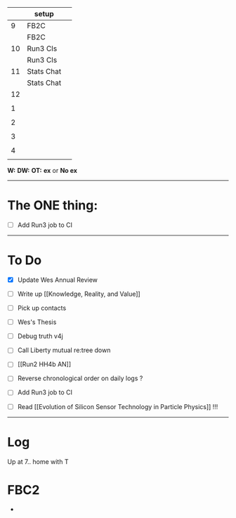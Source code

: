 
|     | setup      |     |
| --- | ---------- | --- |
| 9   | FB2C       |     |
|     | FB2C       |     |
| 10  | Run3 CIs   |     |
|     | Run3 CIs   |     |
| 11  | Stats Chat |     |
|     | Stats Chat |     |
| 12  |            |     |
|     |            |     |
| 1   |            |     |
|     |            |     |
| 2   |            |     |
|     |            |     |
| 3   |            |     |
|     |            |     |
| 4   |            |     |
|     |            |     |

**W:**
**DW:**
**OT:**
**ex** or **No ex**

---
# The ONE thing: 
- [ ] Add Run3 job to CI

---
# To Do

- [x] Update Wes Annual Review
- [ ] Write up  [[Knowledge, Reality, and Value]]
- [ ] Pick up contacts
- [ ] Wes's Thesis
- [ ] Debug truth v4j
- [ ] Call Liberty mutual re:tree down
- [ ]  [[Run2 HH4b AN]]
- [ ] Reverse chronological order on daily logs ?
- [ ]  Add Run3 job to CI
- [ ] Read [[Evolution of Silicon Sensor Technology in Particle Physics]] !!!


---

# Log

Up at 7.. home with T 

# FBC2
- 